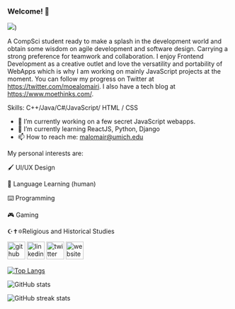 ### Welcome! 👋

![](https://c.tenor.com/cBmz8RTK_JsAAAAC/typing-anime.gif))

A CompSci student ready to make a splash in the development world and obtain some wisdom on agile development and software design. Carrying a strong preference for teamwork and collaboration. I enjoy Frontend Development as a creative outlet and love the versatility and portability of WebApps which is why I am working on mainly JavaScript projects at the moment. You can follow my progress on Twitter at https://twitter.com/moealomairi. I also have a tech blog at https://www.moethinks.com/.

Skills: C++/Java/C#/JavaScript/ HTML / CSS

- 🔭 I’m currently working on a few secret JavaScript webapps. 
- 🌱 I’m currently learning ReactJS, Python, Django 
- 📫 How to reach me: malomair@umich.edu 

My personal interests are: 

🖌️ UI/UX Design

📓 Language Learning (human)

⌨️ Programming

🎮 Gaming

☪️✝️🔯Religious and Historical Studies





[<img src='https://cdn.jsdelivr.net/npm/simple-icons@3.0.1/icons/github.svg' alt='github' height='40'>](https://github.com/mozyn)  [<img src='https://cdn.jsdelivr.net/npm/simple-icons@3.0.1/icons/linkedin.svg' alt='linkedin' height='40'>](https://www.linkedin.com/in/mohamed-al-omairi//)  [<img src='https://cdn.jsdelivr.net/npm/simple-icons@3.0.1/icons/twitter.svg' alt='twitter' height='40'>](https://twitter.com/moealomairi)  [<img src='https://cdn.jsdelivr.net/npm/simple-icons@3.0.1/icons/icloud.svg' alt='website' height='40'>](https://www.moethinks.com/)  

[![Top Langs](https://github-readme-stats.vercel.app/api/top-langs/?username=mozyn)](https://github.com/mozyn/github-readme-stats)

![GitHub stats](https://github-readme-stats.vercel.app/api?username=mozyn&show_icons=true)  

![GitHub streak stats](https://github-readme-streak-stats.herokuapp.com/?user=mozyn)  



